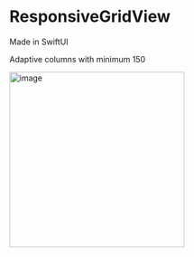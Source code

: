 # ResponsiveGridView
Made in SwiftUI

Adaptive columns with minimum 150

<img width="310" alt="image" src="https://github.com/marcoalonso/ResponsiveGridView/assets/49013250/d9cdab31-9a88-4ed3-9a5e-36506db42441">
